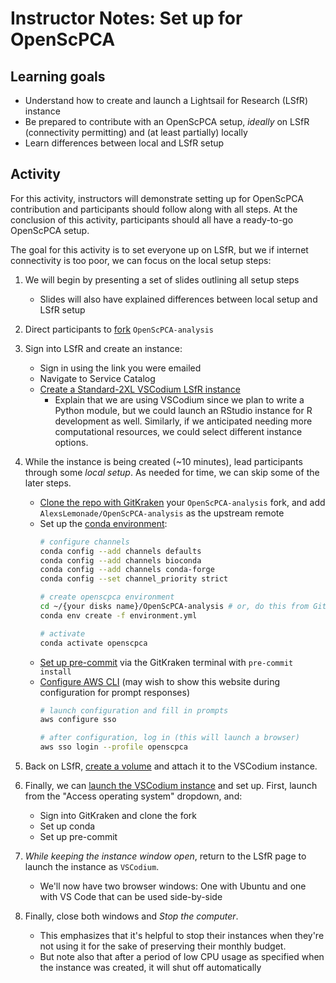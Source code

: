 # Instructor Notes: Set up for OpenScPCA


## Learning goals

- Understand how to create and launch a Lightsail for Research (LSfR) instance
- Be prepared to contribute with an OpenScPCA setup, _ideally_ on LSfR (connectivity permitting) and (at least partially) locally
- Learn differences between local and LSfR setup

## Activity

For this activity, instructors will demonstrate setting up for OpenScPCA contribution and participants should follow along with all steps.
At the conclusion of this activity, participants should all have a ready-to-go OpenScPCA setup.

The goal for this activity is to set everyone up on LSfR, but we if internet connectivity is too poor, we can focus on the local setup steps:

1. We will begin by presenting a set of slides outlining all setup steps
   - Slides will also have explained differences between local setup and LSfR setup

2. Direct participants to [fork](https://openscpca.readthedocs.io/en/latest/technical-setup/fork-the-repo/) `OpenScPCA-analysis`

3. Sign into LSfR and create an instance:
    - Sign in using the link you were emailed
    - Navigate to Service Catalog
    - [Create a Standard-2XL VSCodium LSfR instance](https://openscpca.readthedocs.io/en/latest/software-platforms/aws/creating-vcs/)
      - Explain that we are using VSCodium since we plan to write a Python module, but we could launch an RStudio instance for R development as well.
      Similarly, if we anticipated needing more computational resources, we could select different instance options.

4. While the instance is being created (~10 minutes), lead participants through some _local setup_.
As needed for time, we can skip some of the later steps.
   - [Clone the repo with GitKraken](https://openscpca.readthedocs.io/en/latest/technical-setup/clone-the-repo/) your `OpenScPCA-analysis` fork, and add `AlexsLemonade/OpenScPCA-analysis` as the upstream remote
   - Set up the [conda environment](https://openscpca.readthedocs.io/en/latest/software-platforms/aws/starting-development-on-lsfr/#create-and-activate-a-conda-environment):
      ```bash
      # configure channels
      conda config --add channels defaults
      conda config --add channels bioconda
      conda config --add channels conda-forge
      conda config --set channel_priority strict

      # create openscpca environment
      cd ~/{your disks name}/OpenScPCA-analysis # or, do this from GitKraken terminal without needing to cd
      conda env create -f environment.yml

      # activate
      conda activate openscpca
      ```
    - [Set up pre-commit](https://openscpca.readthedocs.io/en/latest/technical-setup/environment-setup/setup-precommit/) via the GitKraken terminal with `pre-commit install`
    - [Configure AWS CLI](https://openscpca.readthedocs.io/en/latest/technical-setup/environment-setup/configure-aws-cli/) (may wish to show this website during configuration for prompt responses)
      ```bash
      # launch configuration and fill in prompts
      aws configure sso

      # after configuration, log in (this will launch a browser)
      aws sso login --profile openscpca
      ```

5. Back on LSfR, [create a volume](https://openscpca.readthedocs.io/en/latest/software-platforms/aws/working-with-volumes/) and attach it to the VSCodium instance.

6. Finally, we can [launch the VSCodium instance](https://lfr.console.aws.amazon.com/ls/research/webapp/home/virtual-computers) and set up. First, launch from the "Access operating system" dropdown, and:
    - Sign into GitKraken and clone the fork
    - Set up conda
    - Set up pre-commit

7. _While keeping the instance window open_, return to the LSfR page to launch the instance as `VSCodium`.
    - We'll now have two browser windows: One with Ubuntu and one with VS Code that can be used side-by-side

8. Finally, close both windows and _Stop the computer_.
    - This emphasizes that it's helpful to stop their instances when they're not using it for the sake of preserving their monthly budget.
    - But note also that after a period of low CPU usage as specified when the instance was created, it will shut off automatically

